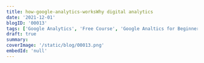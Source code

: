 ```yaml
---
title: how-google-analytics-worksWhy digital analytics
date: '2021-12-01'
blogID: '00013'
tags: ['Google Analytics', 'Free Course', 'Google Analtics for Beginners']
draft: true
summary:
coverImage: '/static/blog/00013.png'
embedId: 'null'
---
```

